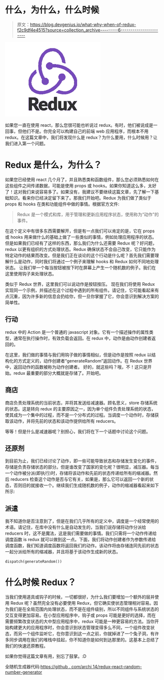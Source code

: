 # 什么，为什么，什么时候

> 原文：<https://blog.devgenius.io/what-why-when-of-redux-f2c9df4e4515?source=collection_archive---------6----------------------->

![](img/125a5da8783c5fd01cc74a14d1d04119.png)

如果您一直在使用 react，那么您很可能也听说过 redux。有时，他们被说成是一回事，但他们不是。你完全可以构建自己的前端 web 应用程序，而根本不用 redux。在这篇文章中，我们将发现什么是 redux？为什么要用，什么时候用？让我们进入第一个问题。

# Redux 是什么，为什么？

如果您已经使用 react 几个月了，并且熟悉类和函数组件，那么您必须熟悉如何在这些组件之间传递数据，可能是使用 props 或 hooks。如果你知道这么多，太好了！这对我们来说容易多了。如果没有，我建议不要继续这篇文章，先了解一下基础知识。看来你已经决定留下来了。那我们开始吧。Redux 为我们做了类似于 props 和 hooks 在类和功能组件中做的事情。根据官方文件:

> Redux 是一个模式和库，用于管理和更新应用程序状态，使用称为“动作”的事件。

在这个定义中有很多东西需要解开，但是有一点我们可以肯定的是，它在 props 或 hooks 用来做什么的基础上做了一些类似的事情，例如处理应用程序的状态。但是如果我们已经有了这样的东西，那么我们为什么还需要 Redux 呢？好问题，redux 以更有组织的方式处理状态。Redux 确保状态不会自己改变，它只能作为特定动作的结果而改变。但是我们正在谈论的这个行动是什么呢？首先我们需要理解什么是动作，同时我们将通过一个例子来理解 hooks 和 Redux 如何不同地处理状态。
让我们举一个每当按钮被按下时在屏幕上产生一个随机数的例子。我们在这里使用钩子来处理状态。

类似于 Redux 世界，这里我们可以说动作是按钮按压。
现在我们将使用 Redux 实现同一个示例，并描述在这个过程中遇到的所有组件。请记住，它可能看起来有点沉重，因为许多新的信息会扔给你，但一旦你掌握了它，你会意识到解决方案的简单性。

## 行动

redux 中的 Action 是一个普通的 javascript 对象。它有一个描述操作的属性类型，通常在执行操作时，有效负载会返回。在 redux 中，动作是由动作创建者返回的。

在这里，我们做的事情与我们用钩子做的事情相似，但是动作是按照 redux 以结构化的方式定义的，动作创建者“generateRandom”返回动作。在 Redux 世界中，返回动作的函数被称为动作创建者。
好的，就这些吗？哦，不！这只是开始。redux 最重要的部分大概就是存储了。开始吧。

## 商店

商店负责处理系统的当前状态，并将其发送给减速器。顾名思义，store 存储系统的状态。这是转向 redux 的主要原因之一，因为单个组件负责处理系统的状态，使其成为一个集中的过程，而不是一个分布式的过程。当调度一个动作时，存储获取该动作，并将先前的状态和该动作提供给所有 reducers。

等等！但是什么是减速器呢？别担心，我们将在下一个话题中讨论这个问题。

## 还原剂

到目前为止，我们已经讨论了动作，即一些可能导致状态和存储发生变化的事件，存储是负责存储状态的部分。但是谁改变了国家的变化呢？很明显，减压器。每当一个动作被分派(即执行)时，存储将该动作和先前的状态传递给所有的缩减器。然后 reducers 检查这个动作是否与它有关，如果是，那么它可以返回一个新的状态，否则旧的就接收一个。继续我们生成随机数的例子，动作的缩减器看起来如下所示:

## 派遣

我不知道你是否注意到了，但是在我们几乎所有的定义中，调度是一个经常使用的术语。请记住，在库中没有什么是自动发生的，当我们说存储将动作分派给 reducers 时，这不是魔法，这是我们需要做的事情。我们只需将一个动作传递给调度函数 is redux 就可以做到这一点。下面，我们将动作创建者作为参数传递给调度函数，我们知道调度函数将返回我们的动作。该动作将由存储连同先前的状态一起分派给所有的缩减器，并且将基于该动作生成新的状态。

```
dispatch(generateRandom())
```

# 什么时候 Redux？

当我们使用道具或钩子的时候，一切都很好，为什么我们要增加一个额外的层并使用 Redux 呢？虽然完全没有必要使用 Redux，但它确实使状态管理相对容易。因为我们是在全局范围内处理状态，而不是在组件级别，所以不同组件与系统状态的交互变得更加容易。在小型应用程序中，钩子或 props 可能是更好的选择，而在需要频繁改变状态的大中型应用程序中，redux 可能是一种更容易的方法。当你开始构建更大的应用程序时，你会意识到状态管理变得多么不同，一个组件改变状态，而另一个组件监听它，在你意识到这一点之前，你就掉进了一个兔子洞，有许多同步调用在我们的堆栈中挂起，你不知道你是如何到达那里的。这基本上总结了我们的快速还原教程。

如果你觉得这篇文章有用，别忘了鼓掌。:D

全随机生成器代码:[https://github . com/archi 14/redux-react-random-number-generator](https://github.com/archi14/redux-react-random-number-generator)